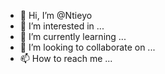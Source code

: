 - 👋 Hi, I’m @Ntieyo
- 👀 I’m interested in ...
- 🌱 I’m currently learning ...
- 💞️ I’m looking to collaborate on ...
- 📫 How to reach me ...

<!---
Ntieyo/Ntieyo is a ✨ special ✨ repository because its `README.md` (this file) appears on your GitHub profile.
You can click the Preview link to take a look at your changes.
--->
